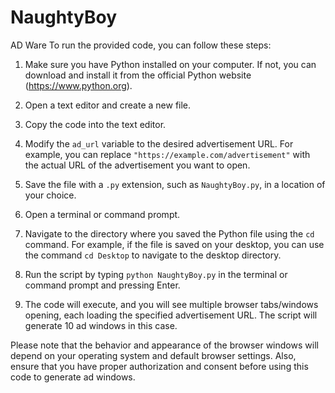 # NaughtyBoy
AD Ware
To run the provided code, you can follow these steps:

1. Make sure you have Python installed on your computer. If not, you can download and install it from the official Python website (https://www.python.org).

2. Open a text editor and create a new file.

3. Copy the code into the text editor.

4. Modify the `ad_url` variable to the desired advertisement URL. For example, you can replace `"https://example.com/advertisement"` with the actual URL of the advertisement you want to open.

5. Save the file with a `.py` extension, such as `NaughtyBoy.py`, in a location of your choice.

6. Open a terminal or command prompt.

7. Navigate to the directory where you saved the Python file using the `cd` command. For example, if the file is saved on your desktop, you can use the command `cd Desktop` to navigate to the desktop directory.

8. Run the script by typing `python NaughtyBoy.py` in the terminal or command prompt and pressing Enter.

9. The code will execute, and you will see multiple browser tabs/windows opening, each loading the specified advertisement URL. The script will generate 10 ad windows in this case.

Please note that the behavior and appearance of the browser windows will depend on your operating system and default browser settings. Also, ensure that you have proper authorization and consent before using this code to generate ad windows.
